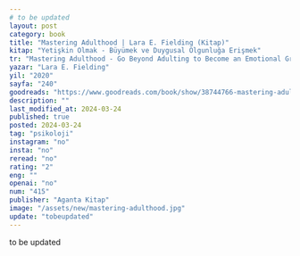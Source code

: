 ```yaml
---
# to be updated
layout: post
category: book
title: "Mastering Adulthood | Lara E. Fielding (Kitap)"
kitap: "Yetişkin Olmak - Büyümek ve Duygusal Olgunluğa Erişmek"
tr: "Mastering Adulthood - Go Beyond Adulting to Become an Emotional Grown-Up"
yazar: "Lara E. Fielding"
yil: "2020"
sayfa: "240"
goodreads: "https://www.goodreads.com/book/show/38744766-mastering-adulthood"
description: ""
last_modified_at: 2024-03-24
published: true
posted: 2024-03-24 
tag: "psikoloji"
instagram: "no"
insta: "no"
reread: "no"
rating: "2"
eng: ""
openai: "no"
num: "415"
publisher: "Aganta Kitap"
image: "/assets/new/mastering-adulthood.jpg"
update: "tobeupdated"
---
```


to be updated
